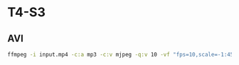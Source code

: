 # T4-S3

## AVI

```sh
ffmpeg -i input.mp4 -c:a mp3 -c:v mjpeg -q:v 10 -vf "fps=10,scale=-1:450:flags=lanczos,crop=600:450:(in_w-600)/2:0" AviMp3Mjpeg450p10fps.avi
```
